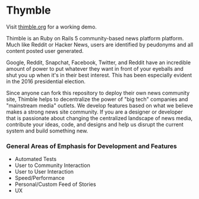 # Thymble

Visit [thimble.org](http://www.thimble.org/) for a working demo.

Thimble is an Ruby on Rails 5 community-based news platform platform. Much like Reddit or Hacker News, users are identified by peudonyms and all content posted user generated. 

Google, Reddit, Snapchat, Facebook, Twitter, and Reddit have an incredible amount of power to put whatever they want in front of your eyeballs and shut you up when it's in their best interest. This has been especially evident in the 2016 presidential election. 

Since anyone can fork this repository to deploy their own news community site, Thimble helps to decentralize the power of "big tech" companies and "mainstream media" outlets. We develop features based on what we believe makes a strong news site community. If you are a designer or developer that is passionate about changing the centralized landscape of news media, contribute your ideas, code, and designs and help us disrupt the current system and build something new.

### General Areas of Emphasis for Development and Features
- Automated Tests
- User to Community Interaction
- User to User Interaction
- Speed/Performance 
- Personal/Custom Feed of Stories
- UX